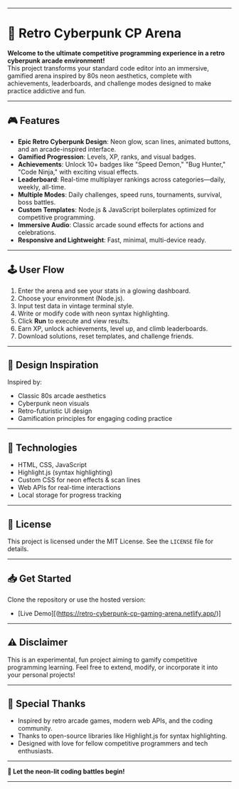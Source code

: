
***

# 🚀 Retro Cyberpunk CP Arena

**Welcome to the ultimate competitive programming experience in a retro cyberpunk arcade environment!**  
This project transforms your standard code editor into an immersive, gamified arena inspired by 80s neon aesthetics, complete with achievements, leaderboards, and challenge modes designed to make practice addictive and fun.

***

## 🎮 Features

- **Epic Retro Cyberpunk Design**: Neon glow, scan lines, animated buttons, and an arcade-inspired interface.
- **Gamified Progression**: Levels, XP, ranks, and visual badges.
- **Achievements**: Unlock 10+ badges like "Speed Demon," "Bug Hunter," "Code Ninja," with exciting visual effects.
- **Leaderboard**: Real-time multiplayer rankings across categories—daily, weekly, all-time.
- **Multiple Modes**: Daily challenges, speed runs, tournaments, survival, boss battles.
- **Custom Templates**: Node.js & JavaScript boilerplates optimized for competitive programming.
- **Immersive Audio**: Classic arcade sound effects for actions and celebrations.
- **Responsive and Lightweight**: Fast, minimal, multi-device ready.
  
***

## 🕹️ User Flow

1. Enter the arena and see your stats in a glowing dashboard.
2. Choose your environment (Node.js).
3. Input test data in vintage terminal style.
4. Write or modify code with neon syntax highlighting.
5. Click **Run** to execute and view results.
6. Earn XP, unlock achievements, level up, and climb leaderboards.
7. Download solutions, reset templates, and challenge friends.

***

## 🎨 Design Inspiration

Inspired by:
- Classic 80s arcade aesthetics
- Cyberpunk neon visuals
- Retro-futuristic UI design
- Gamification principles for engaging coding practice

***

## 🔧 Technologies

- HTML, CSS, JavaScript
- Highlight.js (syntax highlighting)
- Custom CSS for neon effects & scan lines
- Web APIs for real-time interactions
- Local storage for progress tracking

***

## 📄 License

This project is licensed under the MIT License. See the `LICENSE` file for details.

***

## 📥 Get Started

Clone the repository or use the hosted version:
- [Live Demo][(https://retro-cyberpunk-cp-gaming-arena.netlify.app/)]

***

## ⚠️ Disclaimer

This is an experimental, fun project aiming to gamify competitive programming learning. Feel free to extend, modify, or incorporate it into your personal projects!

***

## 🎉 Special Thanks

- Inspired by retro arcade games, modern web APIs, and the coding community.
- Thanks to open-source libraries like Highlight.js for syntax highlighting.
- Designed with love for fellow competitive programmers and tech enthusiasts.

***

**🌟 Let the neon-lit coding battles begin!**

***

